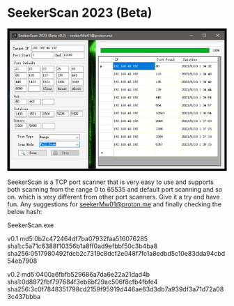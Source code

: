 # SeekerScan 2023 (Beta) 

<div align="center">
  <img src="https://github.com/seekerMw02/SeekerScan/blob/img-storage/good2.png">
</div>

SeekerScan is a TCP port scanner that is very easy to use and supports both scanning from the range 0 to 65535 and default port scanning and so on. which is very different from other port scanners. Give it a try and have fun. Any suggestions for seekerMw01@proton.me and finally checking the below hash:

SeekerScan.exe 

v0.1
md5:0b2c472464df7ba07932faa516076285  
sha1:c5a71c6388f10356b1a8ff0ad9efbbf50c3b4ba8  
sha256:0517980492fdcb2c7319c8dcf2e048f7fc1a8edbd5c10e83dda94cbd54eb7908  

v0.2
md5:0400a6fbfb529686a7da6e22a21dad4b  
sha1:0d8872fbf797684f3eb6bf29ac506f8cfb4fbfe4  
sha256:3c0f7848351798cd2159f95919d446ae63d3db7a939df3a71d72a083c437bbba  


